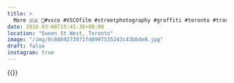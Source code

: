 ```yaml
---
title: >
  More 🇨🇦 🎨#vsco #VSCOfilm #streetphotography #graffiti #toronto #travel
date: 2016-03-08T15:41:36+00:00
location: "Queen St West, Toronto"
image: "/img/0c8469273971fd0997535243c43bbde0.jpg"
draft: false
instagram: true
---
```


{{<photo src="/img/0c8469273971fd0997535243c43bbde0.jpg">}}
